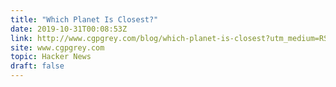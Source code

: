 ```yaml
---
title: "Which Planet Is Closest?"
date: 2019-10-31T00:08:53Z
link: http://www.cgpgrey.com/blog/which-planet-is-closest?utm_medium=RSS&utm_source=hune
site: www.cgpgrey.com
topic: Hacker News
draft: false
---
```


